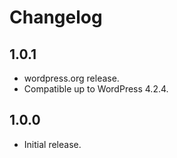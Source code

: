 # Changelog

## 1.0.1
- wordpress.org release.
- Compatible up to WordPress 4.2.4.

## 1.0.0
- Initial release.
